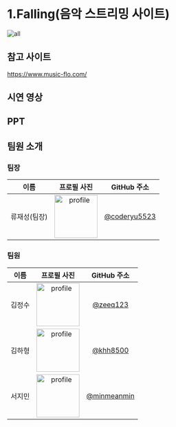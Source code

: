 # 1.Falling(음악 스트리밍 사이트)

![all](https://github.com/coderyu5523/project-spring-falling/assets/153602328/c2f13c41-82bd-4044-82e8-0c0152ccd7c5)


## 참고 사이트 
https://www.music-flo.com/


## 시연 영상


## PPT


## 팀원 소개

### 팀장
|                                                         이름                                                        |                     프로필 사진                     |       GitHub 주소        |
|:---------------------------------------------------------------------------------------------------------------------:|:---------------------------------------------------:|:--------------------------:|
|                                                        류재성(팀장)                                                    | <img src="https://avatars.githubusercontent.com/u/153602328?v=4" alt="profile" width="100" height="100"> | [@coderyu5523](https://github.com/coderyu5523) |

### 팀원
|                     이름                     |                     프로필 사진                     |       GitHub 주소        |
|:-------------------------------------------:|:---------------------------------------------------:|:--------------------------:|
|                     김정수                  | <img src="https://avatars.githubusercontent.com/u/153582376?v=4" alt="profile" width="100" height="100"> | [@zeeq123](https://github.com/zeeq123)  |
|                     김하형                  | <img src="https://avatars.githubusercontent.com/u/153582359?v=4" alt="profile" width="100" height="100"> | [@khh8500](https://github.com/khh8500)  |
|                     서지민                  | <img src="https://avatars.githubusercontent.com/u/118310514?v=4" alt="profile" width="100" height="100"> | [@minmeanmin](https://github.com/minmeanmin)  |

<br>
